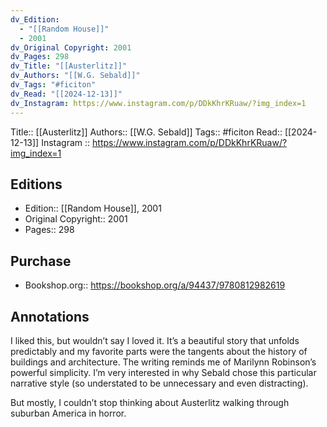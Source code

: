 ```yaml
---
dv_Edition:
  - "[[Random House]]"
  - 2001
dv_Original Copyright: 2001
dv_Pages: 298
dv_Title: "[[Austerlitz]]"
dv_Authors: "[[W.G. Sebald]]"
dv_Tags: "#ficiton"
dv_Read: "[[2024-12-13]]"
dv_Instagram: https://www.instagram.com/p/DDkKhrKRuaw/?img_index=1
---
```

Title:: [[Austerlitz]]
Authors:: [[W.G. Sebald]]
Tags:: #ficiton 
Read:: [[2024-12-13]]
Instagram :: https://www.instagram.com/p/DDkKhrKRuaw/?img_index=1
## Editions
- Edition:: [[Random House]], 2001
- Original Copyright:: 2001
- Pages:: 298

## Purchase
* Bookshop.org:: https://bookshop.org/a/94437/9780812982619
## Annotations

  
I liked this, but wouldn’t say I loved it. It’s a beautiful story that unfolds predictably and my favorite parts were the tangents about the history of buildings and architecture. The writing reminds me of Marilynn Robinson’s powerful simplicity. I’m very interested in why Sebald chose this particular narrative style (so understated to be unnecessary and even distracting).   
  
But mostly, I couldn’t stop thinking about Austerlitz walking through suburban America in horror.